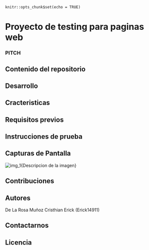 <!--
**_Negrita Cursiva_**
~~~
code
~~~
`code`
[link](file.txt#anc "title")
![caption](image)
[![Numeros](url.png)](url)
> tab
- [ ] [x]
|head1|head2|
|:---:|:---:|
&acute; &ntilde; &agrave; &auml;
Referencia[^1]
[^1]: footer
| bloque 
<url>
[link][1] \n [1]: url "title"
-->

```{r setup, include=FALSE}
knitr::opts_chunk$set(echo = TRUE)
```

# Proyecto de testing para paginas web 

### **PITCH**

## Contenido del repositorio

## Desarrollo

## Cracteristicas

## Requisitos previos

## Instrucciones de prueba

## Capturas de Pantalla

![img_1](url){Descripcion de la imagen}

## Contribuciones

## Autores

De La Rosa Muñoz Cristhian Erick (Erick14911)

## Contactarnos

## Licencia

